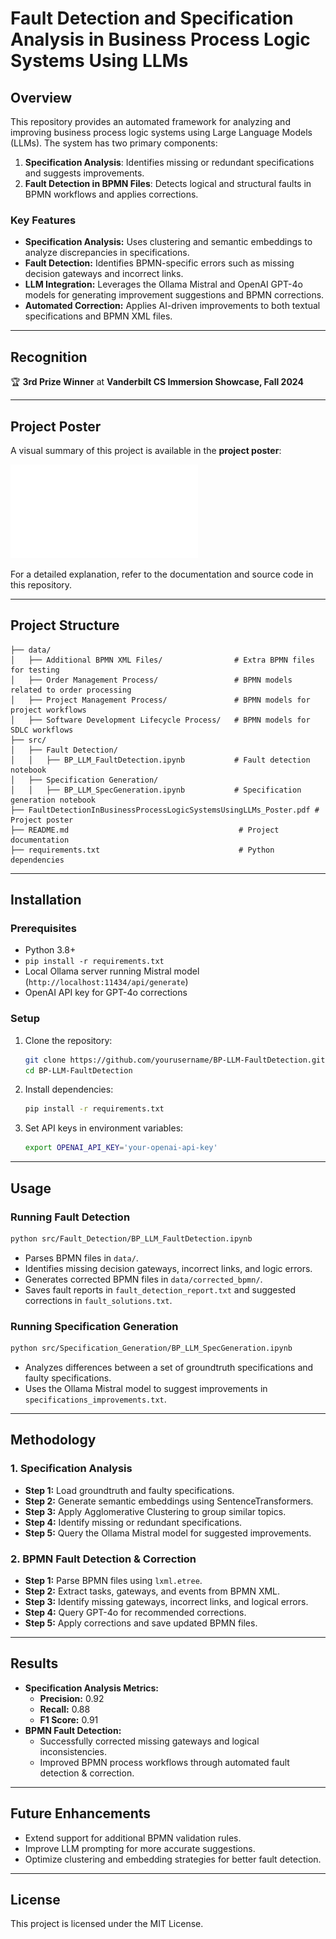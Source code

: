 # Fault Detection and Specification Analysis in Business Process Logic Systems Using LLMs

## Overview

This repository provides an automated framework for analyzing and improving business process logic systems using Large Language Models (LLMs). The system has two primary components:

1. **Specification Analysis**: Identifies missing or redundant specifications and suggests improvements.
2. **Fault Detection in BPMN Files**: Detects logical and structural faults in BPMN workflows and applies corrections.

### Key Features

- **Specification Analysis:** Uses clustering and semantic embeddings to analyze discrepancies in specifications.
- **Fault Detection:** Identifies BPMN-specific errors such as missing decision gateways and incorrect links.
- **LLM Integration:** Leverages the Ollama Mistral and OpenAI GPT-4o models for generating improvement suggestions and BPMN corrections.
- **Automated Correction:** Applies AI-driven improvements to both textual specifications and BPMN XML files.

---

## Recognition

🏆 **3rd Prize Winner** at **Vanderbilt CS Immersion Showcase, Fall 2024**

---

## Project Poster

A visual summary of this project is available in the **project poster**:

![Project Poster](FaultDetectionInBusinessProcessLogicSystemsUsingLLMs_Poster.pdf)

For a detailed explanation, refer to the documentation and source code in this repository.

---

## Project Structure

```
├── data/
│   ├── Additional BPMN XML Files/                # Extra BPMN files for testing
│   ├── Order Management Process/                 # BPMN models related to order processing
│   ├── Project Management Process/               # BPMN models for project workflows
│   ├── Software Development Lifecycle Process/   # BPMN models for SDLC workflows
├── src/
│   ├── Fault Detection/
│   │   ├── BP_LLM_FaultDetection.ipynb           # Fault detection notebook
│   ├── Specification Generation/
│   │   ├── BP_LLM_SpecGeneration.ipynb           # Specification generation notebook
├── FaultDetectionInBusinessProcessLogicSystemsUsingLLMs_Poster.pdf # Project poster
├── README.md                                      # Project documentation
├── requirements.txt                               # Python dependencies
```

---

## Installation

### Prerequisites

- Python 3.8+
- `pip install -r requirements.txt`
- Local Ollama server running Mistral model (`http://localhost:11434/api/generate`)
- OpenAI API key for GPT-4o corrections

### Setup

1. Clone the repository:
   ```sh
   git clone https://github.com/yourusername/BP-LLM-FaultDetection.git
   cd BP-LLM-FaultDetection
   ```
2. Install dependencies:
   ```sh
   pip install -r requirements.txt
   ```
3. Set API keys in environment variables:
   ```sh
   export OPENAI_API_KEY='your-openai-api-key'
   ```

---

## Usage

### Running Fault Detection

```sh
python src/Fault_Detection/BP_LLM_FaultDetection.ipynb
```

- Parses BPMN files in `data/`.
- Identifies missing decision gateways, incorrect links, and logic errors.
- Generates corrected BPMN files in `data/corrected_bpmn/`.
- Saves fault reports in `fault_detection_report.txt` and suggested corrections in `fault_solutions.txt`.

### Running Specification Generation

```sh
python src/Specification_Generation/BP_LLM_SpecGeneration.ipynb
```

- Analyzes differences between a set of groundtruth specifications and faulty specifications.
- Uses the Ollama Mistral model to suggest improvements in `specifications_improvements.txt`.

---

## Methodology

### 1. Specification Analysis

- **Step 1:** Load groundtruth and faulty specifications.
- **Step 2:** Generate semantic embeddings using SentenceTransformers.
- **Step 3:** Apply Agglomerative Clustering to group similar topics.
- **Step 4:** Identify missing or redundant specifications.
- **Step 5:** Query the Ollama Mistral model for suggested improvements.

### 2. BPMN Fault Detection & Correction

- **Step 1:** Parse BPMN files using `lxml.etree`.
- **Step 2:** Extract tasks, gateways, and events from BPMN XML.
- **Step 3:** Identify missing gateways, incorrect links, and logical errors.
- **Step 4:** Query GPT-4o for recommended corrections.
- **Step 5:** Apply corrections and save updated BPMN files.

---

## Results

- **Specification Analysis Metrics:**
  - **Precision:** 0.92  
  - **Recall:** 0.88  
  - **F1 Score:** 0.91  
- **BPMN Fault Detection:**
  - Successfully corrected missing gateways and logical inconsistencies.
  - Improved BPMN process workflows through automated fault detection & correction.

---

## Future Enhancements

- Extend support for additional BPMN validation rules.
- Improve LLM prompting for more accurate suggestions.
- Optimize clustering and embedding strategies for better fault detection.

---

## License

This project is licensed under the MIT License.
